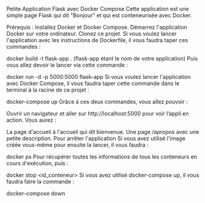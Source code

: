 Petite Application Flask avec Docker Compose
Cette application est une simple page Flask qui dit "Bonjour" et qui est conteneurisée avec Docker.

Prérequis :
Installez Docker et Docker Compose.
Démarrez l'application Docker sur votre ordinateur.
Clonez ce projet.
Si vous voulez lancer l'application avec les instructions de Dockerfile, il vous faudra taper ces commandes :

docker build -t flask-app .   (flask-app étant le nom de votre application)
Puis vous allez devoir le lancer via cette commande :

docker run -d -p 5000:5000 flask-app
Si vous voulez lancer l'application avec Docker Compose, il vous faudra taper cette commande dans le terminal à la racine de ce projet :


docker-compose up
Grâce à ces deux commandes, vous allez pouvoir :

Ouvrir un navigateur et aller sur http://localhost:5000 pour voir l’appli en action.
Vous aurez :

La page d'accueil à l'accueil qui dit bienvenue.
Une page /apropos avec une petite description.
Pour arrêter l'application
Si vous avez utilisé l'image créée vous-même pour ensuite la lancer, il vous faudra :

docker ps
Pour récupérer toutes les informations de tous les conteneurs en cours d'exécution, puis :

docker stop <id_conteneur>
Si vous avez utilisé docker-compose up, il vous faudra faire la commande :

docker-compose down
